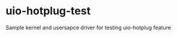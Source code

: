 uio-hotplug-test
================

Sample kernel and usersapce driver for testing uio-hotplug feature
